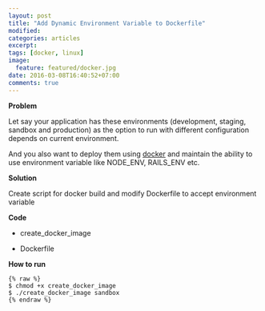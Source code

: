 ```yaml
---
layout: post
title: "Add Dynamic Environment Variable to Dockerfile"
modified:
categories: articles
excerpt:
tags: [docker, linux]
image:
  feature: featured/docker.jpg
date: 2016-03-08T16:40:52+07:00
comments: true
---
```


**Problem**

Let say your application has these environments (development, staging, sandbox and production) as the option to run with different configuration depends on current environment.

And you also want to deploy them using [docker](http://www.docker.com) and maintain the ability to use environment variable like NODE_ENV, RAILS_ENV etc.


**Solution**

Create script for docker build and modify Dockerfile to accept environment variable


**Code**

* create_docker_image

<script src="https://gist.github.com/panggi/0c8a30cf1a6c234a6d1b.js"></script>

* Dockerfile

<script src="https://gist.github.com/panggi/bf61edb9ff1cca60e23e.js"></script>

**How to run**

    {% raw %}
    $ chmod +x create_docker_image
    $ ./create_docker_image sandbox
    {% endraw %}
